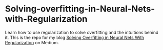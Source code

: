 # Solving-overfitting-in-Neural-Nets-with-Regularization

Learn how to use regularization to solve overfitting and the intuitions behind it. This is the repo for my blog [Solving Overfitting in Neural Nets With Regularization](https://towardsdatascience.com/solving-overfitting-in-neural-nets-with-regularization-301c31a7735f)
on Medium.
